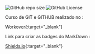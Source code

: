 ![GitHub repo size](https://img.shields.io/github/repo-size/pedrinho99k/Curso-de-GIT-GITHUB)
![GitHub License](https://img.shields.io/github/license/pedrinho99k/Curso-de-GIT-GITHUB)

Curso de GIT e GITHUB realizado no :

[Workover](https://www.workover.com.br/){:target="_blank"}

Link para criar as badges do MarkDown :

[Shields.io](https://shields.io/){:target="_blank"}
